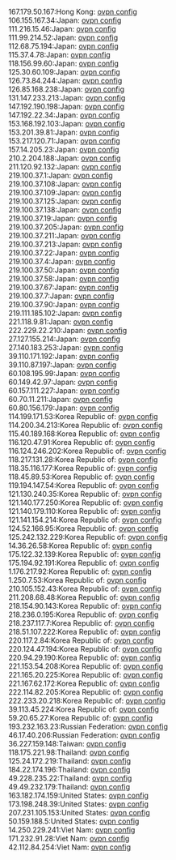 167.179.50.167:Hong Kong: [ovpn config](vpn/167_179_50_167.ovpn)  
106.155.167.34:Japan: [ovpn config](vpn/106_155_167_34.ovpn)  
111.216.15.46:Japan: [ovpn config](vpn/111_216_15_46.ovpn)  
111.99.214.52:Japan: [ovpn config](vpn/111_99_214_52.ovpn)  
112.68.75.194:Japan: [ovpn config](vpn/112_68_75_194.ovpn)  
115.37.4.78:Japan: [ovpn config](vpn/115_37_4_78.ovpn)  
118.156.99.60:Japan: [ovpn config](vpn/118_156_99_60.ovpn)  
125.30.60.109:Japan: [ovpn config](vpn/125_30_60_109.ovpn)  
126.73.84.244:Japan: [ovpn config](vpn/126_73_84_244.ovpn)  
126.85.168.238:Japan: [ovpn config](vpn/126_85_168_238.ovpn)  
131.147.233.213:Japan: [ovpn config](vpn/131_147_233_213.ovpn)  
147.192.190.198:Japan: [ovpn config](vpn/147_192_190_198.ovpn)  
147.192.22.34:Japan: [ovpn config](vpn/147_192_22_34.ovpn)  
153.168.192.103:Japan: [ovpn config](vpn/153_168_192_103.ovpn)  
153.201.39.81:Japan: [ovpn config](vpn/153_201_39_81.ovpn)  
153.217.120.71:Japan: [ovpn config](vpn/153_217_120_71.ovpn)  
157.14.205.23:Japan: [ovpn config](vpn/157_14_205_23.ovpn)  
210.2.204.188:Japan: [ovpn config](vpn/210_2_204_188.ovpn)  
211.120.92.132:Japan: [ovpn config](vpn/211_120_92_132.ovpn)  
219.100.37.1:Japan: [ovpn config](vpn/219_100_37_1.ovpn)  
219.100.37.108:Japan: [ovpn config](vpn/219_100_37_108.ovpn)  
219.100.37.109:Japan: [ovpn config](vpn/219_100_37_109.ovpn)  
219.100.37.125:Japan: [ovpn config](vpn/219_100_37_125.ovpn)  
219.100.37.138:Japan: [ovpn config](vpn/219_100_37_138.ovpn)  
219.100.37.19:Japan: [ovpn config](vpn/219_100_37_19.ovpn)  
219.100.37.205:Japan: [ovpn config](vpn/219_100_37_205.ovpn)  
219.100.37.211:Japan: [ovpn config](vpn/219_100_37_211.ovpn)  
219.100.37.213:Japan: [ovpn config](vpn/219_100_37_213.ovpn)  
219.100.37.22:Japan: [ovpn config](vpn/219_100_37_22.ovpn)  
219.100.37.4:Japan: [ovpn config](vpn/219_100_37_4.ovpn)  
219.100.37.50:Japan: [ovpn config](vpn/219_100_37_50.ovpn)  
219.100.37.58:Japan: [ovpn config](vpn/219_100_37_58.ovpn)  
219.100.37.67:Japan: [ovpn config](vpn/219_100_37_67.ovpn)  
219.100.37.7:Japan: [ovpn config](vpn/219_100_37_7.ovpn)  
219.100.37.90:Japan: [ovpn config](vpn/219_100_37_90.ovpn)  
219.111.185.102:Japan: [ovpn config](vpn/219_111_185_102.ovpn)  
221.118.9.81:Japan: [ovpn config](vpn/221_118_9_81.ovpn)  
222.229.22.210:Japan: [ovpn config](vpn/222_229_22_210.ovpn)  
27.127.155.214:Japan: [ovpn config](vpn/27_127_155_214.ovpn)  
27.140.183.253:Japan: [ovpn config](vpn/27_140_183_253.ovpn)  
39.110.171.192:Japan: [ovpn config](vpn/39_110_171_192.ovpn)  
39.110.87.197:Japan: [ovpn config](vpn/39_110_87_197.ovpn)  
60.108.195.99:Japan: [ovpn config](vpn/60_108_195_99.ovpn)  
60.149.42.97:Japan: [ovpn config](vpn/60_149_42_97.ovpn)  
60.157.111.227:Japan: [ovpn config](vpn/60_157_111_227.ovpn)  
60.70.11.211:Japan: [ovpn config](vpn/60_70_11_211.ovpn)  
60.80.156.179:Japan: [ovpn config](vpn/60_80_156_179.ovpn)  
114.199.171.53:Korea Republic of: [ovpn config](vpn/114_199_171_53.ovpn)  
114.200.34.213:Korea Republic of: [ovpn config](vpn/114_200_34_213.ovpn)  
115.40.189.168:Korea Republic of: [ovpn config](vpn/115_40_189_168.ovpn)  
116.120.47.91:Korea Republic of: [ovpn config](vpn/116_120_47_91.ovpn)  
116.124.246.202:Korea Republic of: [ovpn config](vpn/116_124_246_202.ovpn)  
118.217.131.28:Korea Republic of: [ovpn config](vpn/118_217_131_28.ovpn)  
118.35.116.177:Korea Republic of: [ovpn config](vpn/118_35_116_177.ovpn)  
118.45.89.53:Korea Republic of: [ovpn config](vpn/118_45_89_53.ovpn)  
119.194.147.54:Korea Republic of: [ovpn config](vpn/119_194_147_54.ovpn)  
121.130.240.35:Korea Republic of: [ovpn config](vpn/121_130_240_35.ovpn)  
121.140.177.250:Korea Republic of: [ovpn config](vpn/121_140_177_250.ovpn)  
121.140.179.110:Korea Republic of: [ovpn config](vpn/121_140_179_110.ovpn)  
121.141.154.214:Korea Republic of: [ovpn config](vpn/121_141_154_214.ovpn)  
124.52.166.95:Korea Republic of: [ovpn config](vpn/124_52_166_95.ovpn)  
125.242.132.229:Korea Republic of: [ovpn config](vpn/125_242_132_229.ovpn)  
14.36.26.58:Korea Republic of: [ovpn config](vpn/14_36_26_58.ovpn)  
175.122.32.139:Korea Republic of: [ovpn config](vpn/175_122_32_139.ovpn)  
175.194.92.191:Korea Republic of: [ovpn config](vpn/175_194_92_191.ovpn)  
1.176.217.92:Korea Republic of: [ovpn config](vpn/1_176_217_92.ovpn)  
1.250.7.53:Korea Republic of: [ovpn config](vpn/1_250_7_53.ovpn)  
210.105.152.43:Korea Republic of: [ovpn config](vpn/210_105_152_43.ovpn)  
211.208.68.48:Korea Republic of: [ovpn config](vpn/211_208_68_48.ovpn)  
218.154.90.143:Korea Republic of: [ovpn config](vpn/218_154_90_143.ovpn)  
218.236.0.195:Korea Republic of: [ovpn config](vpn/218_236_0_195.ovpn)  
218.237.117.7:Korea Republic of: [ovpn config](vpn/218_237_117_7.ovpn)  
218.51.107.222:Korea Republic of: [ovpn config](vpn/218_51_107_222.ovpn)  
220.117.2.84:Korea Republic of: [ovpn config](vpn/220_117_2_84.ovpn)  
220.124.47.194:Korea Republic of: [ovpn config](vpn/220_124_47_194.ovpn)  
220.94.29.190:Korea Republic of: [ovpn config](vpn/220_94_29_190.ovpn)  
221.153.54.208:Korea Republic of: [ovpn config](vpn/221_153_54_208.ovpn)  
221.165.20.225:Korea Republic of: [ovpn config](vpn/221_165_20_225.ovpn)  
221.167.62.172:Korea Republic of: [ovpn config](vpn/221_167_62_172.ovpn)  
222.114.82.205:Korea Republic of: [ovpn config](vpn/222_114_82_205.ovpn)  
222.233.20.218:Korea Republic of: [ovpn config](vpn/222_233_20_218.ovpn)  
39.113.45.224:Korea Republic of: [ovpn config](vpn/39_113_45_224.ovpn)  
59.20.65.27:Korea Republic of: [ovpn config](vpn/59_20_65_27.ovpn)  
193.232.163.23:Russian Federation: [ovpn config](vpn/193_232_163_23.ovpn)  
46.17.40.206:Russian Federation: [ovpn config](vpn/46_17_40_206.ovpn)  
36.227.159.148:Taiwan: [ovpn config](vpn/36_227_159_148.ovpn)  
118.175.221.98:Thailand: [ovpn config](vpn/118_175_221_98.ovpn)  
125.24.172.219:Thailand: [ovpn config](vpn/125_24_172_219.ovpn)  
184.22.174.196:Thailand: [ovpn config](vpn/184_22_174_196.ovpn)  
49.228.235.22:Thailand: [ovpn config](vpn/49_228_235_22.ovpn)  
49.49.232.179:Thailand: [ovpn config](vpn/49_49_232_179.ovpn)  
163.182.174.159:United States: [ovpn config](vpn/163_182_174_159.ovpn)  
173.198.248.39:United States: [ovpn config](vpn/173_198_248_39.ovpn)  
207.231.105.153:United States: [ovpn config](vpn/207_231_105_153.ovpn)  
50.159.188.5:United States: [ovpn config](vpn/50_159_188_5.ovpn)  
14.250.229.241:Viet Nam: [ovpn config](vpn/14_250_229_241.ovpn)  
171.232.91.28:Viet Nam: [ovpn config](vpn/171_232_91_28.ovpn)  
42.112.84.254:Viet Nam: [ovpn config](vpn/42_112_84_254.ovpn)  
